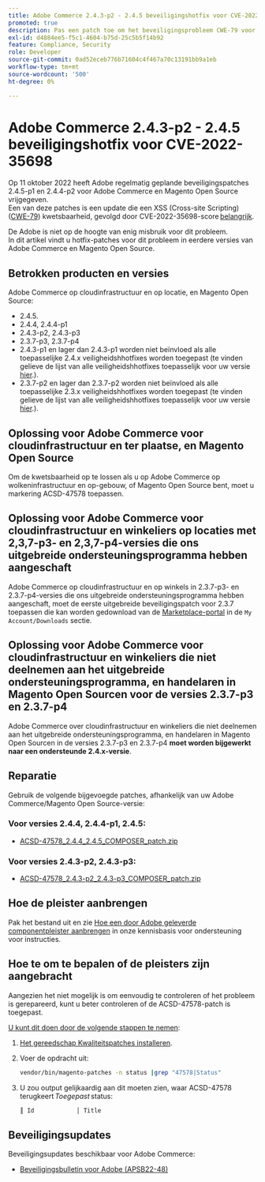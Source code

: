 ```yaml
---
title: Adobe Commerce 2.4.3-p2 - 2.4.5 beveiligingshotfix voor CVE-2022-35698
promoted: true
description: Pas een patch toe om het beveiligingsprobleem CWE-79 voor Adobe Commerce 2.4.3-p2 - 2.4.5 aan te pakken.
exl-id: d4884ee5-f5c1-4604-b75d-25c5b5f14b92
feature: Compliance, Security
role: Developer
source-git-commit: 0ad52eceb776b71604c4f467a70c13191bb9a1eb
workflow-type: tm+mt
source-wordcount: '500'
ht-degree: 0%

---
```


# Adobe Commerce 2.4.3-p2 - 2.4.5 beveiligingshotfix voor CVE-2022-35698

Op 11 oktober 2022 heeft Adobe regelmatig geplande beveiligingspatches 2.4.5-p1 en 2.4.4-p2 voor Adobe Commerce en Magento Open Source vrijgegeven.<br>
Een van deze patches is een update die een XSS (Cross-site Scripting) ([CWE-79](https://cwe.mitre.org/data/definitions/79.html)) kwetsbaarheid, gevolgd door CVE-2022-35698-score [belangrijk](https://helpx.adobe.com/security/severity-ratings.html).

De Adobe is niet op de hoogte van enig misbruik voor dit probleem.<br>
In dit artikel vindt u hotfix-patches voor dit probleem in eerdere versies van Adobe Commerce en Magento Open Source.

## Betrokken producten en versies

Adobe Commerce op cloudinfrastructuur en op locatie, en Magento Open Source:

* 2.4.5.
* 2.4.4, 2.4.4-p1
* 2.4.3-p2, 2.4.3-p3
* 2.3.7-p3, 2.3.7-p4
* 2.4.3-p1 en lager dan 2.4.3-p1 worden niet beïnvloed als alle toepasselijke 2.4.x veiligheidshhotfixes worden toegepast (te vinden gelieve de lijst van alle veiligheidshhotfixes toepasselijk voor uw versie [hier](https://helpx.adobe.com/security/products/magento.html).).
* 2.3.7-p2 en lager dan 2.3.7-p2 worden niet beïnvloed als alle toepasselijke 2.3.x veiligheidshhotfixes worden toegepast (te vinden gelieve de lijst van alle veiligheidshhotfixes toepasselijk voor uw versie [hier](https://helpx.adobe.com/security/products/magento.html).).


## Oplossing voor Adobe Commerce voor cloudinfrastructuur en ter plaatse, en Magento Open Source

Om de kwetsbaarheid op te lossen als u op Adobe Commerce op wolkeninfrastructuur en op-gebouw, of Magento Open Source bent, moet u markering ACSD-47578 toepassen.

## Oplossing voor Adobe Commerce voor cloudinfrastructuur en winkeliers op locaties met 2,3,7-p3- en 2,3,7-p4-versies die ons uitgebreide ondersteuningsprogramma hebben aangeschaft

Adobe Commerce op cloudinfrastructuur en op winkels in 2.3.7-p3- en 2.3.7-p4-versies die ons uitgebreide ondersteuningsprogramma hebben aangeschaft, moet de eerste uitgebreide beveiligingspatch voor 2.3.7 toepassen die kan worden gedownload van de [Marketplace-portal](https://marketplace.magento.com/) in de `My Account/Downloads` sectie.

## Oplossing voor Adobe Commerce voor cloudinfrastructuur en winkeliers die niet deelnemen aan het uitgebreide ondersteuningsprogramma, en handelaren in Magento Open Sourcen voor de versies 2.3.7-p3 en 2.3.7-p4

Adobe Commerce over cloudinfrastructuur en winkeliers die niet deelnemen aan het uitgebreide ondersteuningsprogramma, en handelaren in Magento Open Sourcen in de versies 2.3.7-p3 en 2.3.7-p4 **moet worden bijgewerkt naar een ondersteunde 2.4.x-versie**.

## Reparatie

Gebruik de volgende bijgevoegde patches, afhankelijk van uw Adobe Commerce/Magento Open Source-versie:

### Voor versies 2.4.4, 2.4.4-p1, 2.4.5:

* [ACSD-47578_2.4.4_2.4.5_COMPOSER_patch.zip](assets/ACSD-47578_2.4.4_2.4.5_COMPOSER_patch.zip)

### Voor versies 2.4.3-p2, 2.4.3-p3:

* [ACSD-47578_2.4.3-p2_2.4.3-p3_COMPOSER_patch.zip](assets/ACSD-47578_2.4.3-p2_2.4.3-p3_COMPOSER_patch.zip)

## Hoe de pleister aanbrengen

Pak het bestand uit en zie [Hoe een door Adobe geleverde componentpleister aanbrengen](https://experienceleague.adobe.com/docs/commerce-knowledge-base/kb/how-to/how-to-apply-a-composer-patch-provided-by-magento.html) in onze kennisbasis voor ondersteuning voor instructies.

## Hoe te om te bepalen of de pleisters zijn aangebracht

Aangezien het niet mogelijk is om eenvoudig te controleren of het probleem is gerepareerd, kunt u beter controleren of de ACSD-47578-patch is toegepast.

<u>U kunt dit doen door de volgende stappen te nemen</u>:

1. [Het gereedschap Kwaliteitspatches installeren](https://experienceleague.adobe.com/docs/commerce-operations/tools/quality-patches-tool/usage.html).
1. Voer de opdracht uit:

   ```bash
   vendor/bin/magento-patches -n status |grep "47578|Status"
   ```

1. U zou output gelijkaardig aan dit moeten zien, waar ACSD-47578 terugkeert *Toegepast* status:

   ```bash
   ║ Id            │ Title                                                        │ Category        │ Origin                 │ Status      │ Details                                          ║ ║ N/A           │ ../m2-hotfixes/ACSD-47578__2.4.4_2.4.5_COMPOSER_patch.patch      │ Other           │ Local                  │ Applied     │ Patch type: Custom                                
   ```

## Beveiligingsupdates

Beveiligingsupdates beschikbaar voor Adobe Commerce:

* [Beveiligingsbulletin voor Adobe (APSB22-48)](https://helpx.adobe.com/security/products/magento/apsb22-48.html)
